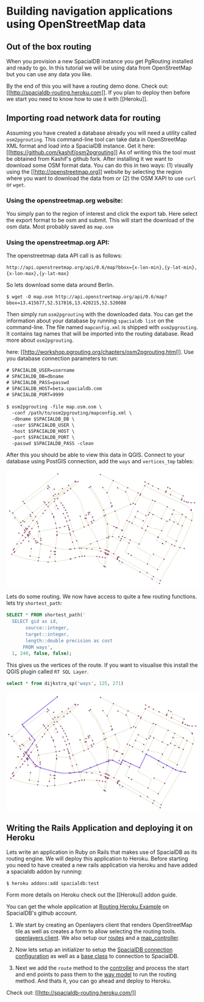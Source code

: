 # Building navigation applications using OpenStreetMap data

## Out of the box routing

When you provision a new SpacialDB instance you get PgRouting installed and ready to go. In this tutorial we will be using data from OpenStreetMap but you can use any data you like. 

By the end of this you will have a routing demo done. Check out: [[http://spacialdb-routing.heroku.com]]. If you plan to deploy then before we start you need to know how to use it with [[Heroku]].

## Importing road network data for routing

Assuming you have created a database already you will need a utility called `osm2pgrouting`. This command-line tool can take data in OpenStreetMap XML format and load into a SpacialDB instance. Get it here: [[https://github.com/kashif/osm2pgrouting]] As of writing this the tool must be obtained from Kashif's github fork. After installing it we want to download some OSM format data. You can do this in two ways: (1) visually using the [[http://openstreetmap.org]] website by selecting the region where you want to download the data from or (2) the OSM XAPI to use `curl` or `wget`.

### Using the openstreetmap.org website:

You simply pan to the region of interest and click the export tab. Here select the export format to be osm and submit. This will start the download of the osm data. Most probably saved as `map.osm`

### Using the openstreetmap.org API:

The openstreetmap data API call is as follows:

    http://api.openstreetmap.org/api/0.6/map?bbox={x-lon-min},{y-lat-min},{x-lon-max},{y-lat-max} 

So lets download some data around Berlin.

    $ wget -O map.osm http://api.openstreetmap.org/api/0.6/map?bbox=13.415677,52.517816,13.420215,52.520088

Then simply run `osm2pgrouting` with the downloaded data. You can get the information about your database by running `spacialdb list` on the command-line. The file named `mapconfig.xml` is shipped with `osm2pgrouting`. It contains tag names that will be imported into the routing database. Read more about `osm2pgrouting`.

 here: [[http://workshop.pgrouting.org/chapters/osm2pgrouting.html]]. Use you database connection parameters to run:

```console
# SPACIALDB_USER=username
# SPACIALDB_DB=dbname
# SPACIALDB_PASS=passwd
# SPACIALDB_HOST=beta.spacialdb.com
# SPACIALDB_PORT=9999

$ osm2pgrouting -file map.osm.osm \
  -conf /path/to/osm2pgrouting/mapconfig.xml \
  -dbname $SPACIALDB_DB \
  -user $SPACIALDB_USER \
  -host $SPACIALDB_HOST \
  -port $SPACIALDB_PORT \
  -passwd $SPACIALDB_PASS -clean
```

After this you should be able to view this data in QGIS. Connect to your database using PostGIS connection, add the `ways` and `vertices_tmp` tables:

![German Cities](/img/ways-and-vertices.png)

Lets do some routing. We now have access to quite a few routing functions. lets try `shortest_path`:

```sql
SELECT * FROM shortest_path('
  SELECT gid as id,
       source::integer,
       target::integer,
       length::double precision as cost
      FROM ways',
  1, 240, false, false);
```

This gives us the vertices of the route. If you want to visualise this install the QGIS plugin called `RT SQL Layer`. 

```sql
select * from dijkstra_sp('ways', 125, 271)
```

![German Cities](/img/qgis-route.png)

## Writing the Rails Application and deploying it on Heroku

Lets write an application in Ruby on Rails that makes use of SpacialDB as its routing engine. We will deploy this application to Heroku. Before starting you need to have created a new rails application via heroku and have added a spacialdb addon by running: 

```console
$ heroku addons:add spacialdb:test
```

Form more details on Heroku check out the [[Heroku]] addon guide. 

You can get the whole application at [Routing Heroku Example](https://github.com/spacialdb/Routing-Heroku-Example) on SpacialDB's github account.

1. We start by creating an Openlayers client that renders OpenStreetMap tile as well as creates a form to allow selecting the routing tools. [openlayers client](https://github.com/spacialdb/Routing-Heroku-Example/commit/e0ccdb6312354d581815186429e9f13a5f068bba#diff-1). We also setup our [routes](https://github.com/spacialdb/Routing-Heroku-Example/commit/e0ccdb6312354d581815186429e9f13a5f068bba#diff-2) and a [map_controller](https://github.com/spacialdb/Routing-Heroku-Example/commit/e0ccdb6312354d581815186429e9f13a5f068bba#diff-0). 

2. Now lets setup an initializer to setup the [SpacialDB connection configuration](https://github.com/spacialdb/Routing-Heroku-Example/commit/9775d51e2158a3c9b9f1f84bd9929375313969e9#diff-4) as well as a [base class](https://github.com/spacialdb/Routing-Heroku-Example/commit/9775d51e2158a3c9b9f1f84bd9929375313969e9#diff-3) to connection to SpacialDB. 

3. Next we add the `route` method to the [controller](https://github.com/spacialdb/Routing-Heroku-Example/commit/46bce13d2f2f86d585db0bd4aa55a883e5a55a9e#diff-2) and process the start and end points to pass them to the [way model](https://github.com/spacialdb/Routing-Heroku-Example/commit/46bce13d2f2f86d585db0bd4aa55a883e5a55a9e#diff-3) to run the routing method. And thats it, you can go ahead and deploy to Heroku.

Check out: [[http://spacialdb-routing.heroku.com/]]

